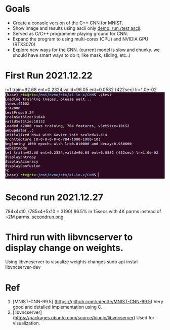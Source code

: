 # Goals
- Create a console version of the C++ CNN for MNIST.
- Show image and results using ascii only [demo, run./test ascii](images/cnn_ascii.png).
- Served as C/C++ programmer playing ground for CNN.
- Expand the program to using multi-cores (CPU) and NVIDIA GPU (RTX3070)
- Explore new ways for the CNN. (current model is slow and chunky. we should have smart ways to do it, like mask, sliding, etc..)

# First Run 2021.12.22
i=1 train=92.68 ent=0.2324,valid=96.05 ent=0.0582 (422sec) lr=1.0e-02 ![firstrun.png](images/firstrun.png)

# Second run 2021.12.27
784x4x10, (785x4+5x10 = 3190) 86.5% in 15secs with 4K parms instead of ~2M parms. [secondrun.png](images/secondrun.png)

# Third run with libvncserver to display change on weights.
Using libvncserver to visualize weights changes
sudo apt install libvncserver-dev


# Ref
1. [MNIST-CNN-99.5] (https://github.com/cdeotte/MNIST-CNN-99.5) Very good and detailed implementation using C. 
2. [libvncserver] (https://packages.ubuntu.com/source/bionic/libvncserver) Used for visualization.
